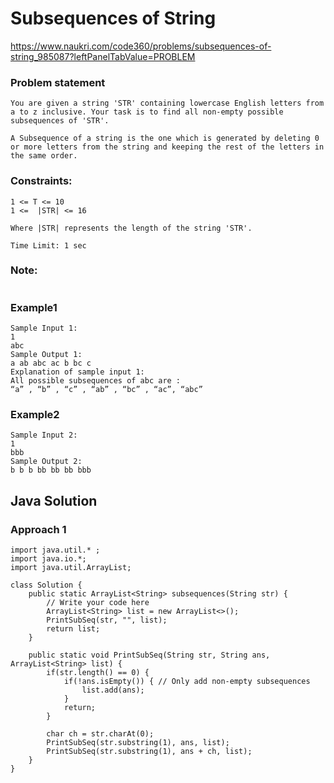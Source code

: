# Subsequences of String
https://www.naukri.com/code360/problems/subsequences-of-string_985087?leftPanelTabValue=PROBLEM


### Problem statement
```
You are given a string 'STR' containing lowercase English letters from a to z inclusive. Your task is to find all non-empty possible subsequences of 'STR'.

A Subsequence of a string is the one which is generated by deleting 0 or more letters from the string and keeping the rest of the letters in the same order.

```

### Constraints: 

```
1 <= T <= 10 
1 <=  |STR| <= 16

Where |STR| represents the length of the string 'STR'.

Time Limit: 1 sec
```
### Note:
```

```

### Example1
```
Sample Input 1:
1 
abc
Sample Output 1:
a ab abc ac b bc c
Explanation of sample input 1:
All possible subsequences of abc are :  
“a” , “b” , “c” , “ab” , “bc” , “ac”, “abc”
```

### Example2
```
Sample Input 2:
1
bbb
Sample Output 2:
b b b bb bb bb bbb
```

## Java Solution
### Approach 1 
```
import java.util.* ;
import java.io.*; 
import java.util.ArrayList;

class Solution {
    public static ArrayList<String> subsequences(String str) {
        // Write your code here
        ArrayList<String> list = new ArrayList<>();
        PrintSubSeq(str, "", list);
        return list;
    }

    public static void PrintSubSeq(String str, String ans, ArrayList<String> list) {
        if(str.length() == 0) {
            if(!ans.isEmpty()) { // Only add non-empty subsequences
                list.add(ans);
            }
            return;
        }     

        char ch = str.charAt(0);
        PrintSubSeq(str.substring(1), ans, list);
        PrintSubSeq(str.substring(1), ans + ch, list);
    }
}
```

                    